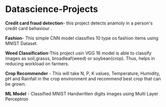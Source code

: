 # Datascience-Projects
**Credit card fraud detection**- this project detects anamoly in a person's credit card behaviour .

**Fashion**- This simple CNN model classifies 10 type os fashion items using MNIST Dataset.

**Weed Classification**-This project usin VGG 16 model is able to classify images as soil,grasss, broadleaf(weed) or soybean(crop). Thus, helps in reducing workload on farmers.

**Crop Recommender** - This will take N, P, K values, Temperature, Humidity, pH and Rainfall in the crop environment and recommend best crop that can be grown.

**ML Model** - Classified MNIST Handwritten digits images using Multi Layer Perceptron 
